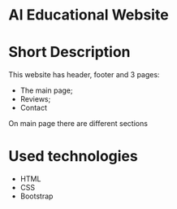 # AI Educational Website

# Short Description
 This website has header, footer and 3 pages:
 * The main page;
 * Reviews;
 * Contact

On main page there are different sections

# Used technologies 
* HTML
* CSS
* Bootstrap 
